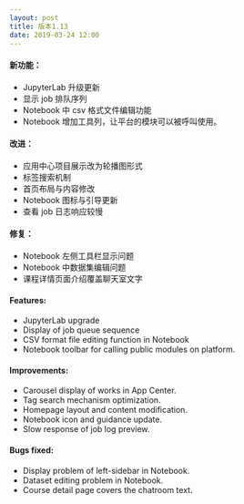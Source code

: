 ```yaml
---
layout: post
title: 版本1.13
date: 2019-03-24 12:00
---
```

#### 新功能：
- JupyterLab 升级更新
- 显示 job 排队序列
- Notebook 中 csv 格式文件编辑功能
- Notebook 增加工具列，让平台的模块可以被呼叫使用。

#### 改进：

- 应用中心项目展示改为轮播图形式
- 标签搜索机制
- 首页布局与内容修改
- Notebook 图标与引导更新
- 查看 job 日志响应较慢

#### 修复：
- Notebook 左侧工具栏显示问题
- Notebook 中数据集编辑问题
- 课程详情页面介绍覆盖聊天室文字

#### Features:
- JupyterLab upgrade
- Display of job queue sequence
- CSV format file editing function in Notebook
- Notebook toolbar for calling public modules on platform.

#### Improvements:
- Carousel display of works in App Center.
- Tag search mechanism optimization.
- Homepage layout and content modification.
- Notebook icon and guidance update.
- Slow response of job log preview.

#### Bugs fixed:
- Display problem of left-sidebar in Notebook.
- Dataset editing problem in Notebook.
- Course detail page covers the chatroom text.
